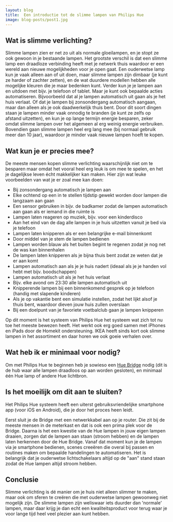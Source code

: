 ```yaml
---
layout: blog
title:  Een introductie tot de slimme lampen van Philips Hue
image: blog-posts/post1.jpg
---
```

## Wat is slimme verlichting?

Slimme lampen zien er net zo uit als normale gloeilampen, en je stopt ze ook gewoon in je bestaande lampen. Het grootste verschil is dat een slimme lamp een draadloze verbinding heeft met je netwerk thuis waardoor er een wereld aan nieuwe mogelijkheden voor je open gaat. Een ouderwetse lamp kun je vaak alleen aan of uit doen, maar slimme lampen zijn dimbaar (je kunt ze harder of zachter zetten), en de wat duurdere modellen hebben alle mogelijke kleuren die je maar bedenken kunt. Verder kun je je lampen aan en uitdoen met bijv. je telefoon of tablet. Maar je kunt ook bepaalde acties automatiseren. Bijvoorbeeld dat al je lampen automatisch uit gaan als je het huis verlaat. Of dat je lampen bij zonsondergang automatisch aangaan, maar dan alleen als je ook daadwerkelijk thuis bent. Door dit soort dingen staan je lampen minder vaak onnodig te branden (je kunt ze zelfs op afstand uitzetten), en kun je op lange termijn energie besparen, zeker omdat slimme lampen over het algemeen al erg weinig energie verbruiken. Bovendien gaan slimme lampen heel erg lang mee (bij normaal gebruik meer dan 10 jaar), waardoor je minder vaak nieuwe lampen hoeft te kopen.

## Wat kun je er precies mee?

De meeste mensen kopen slimme verlichting waarschijnlijk niet om te besparen maar omdat het vooral heel erg leuk is om mee te spelen, en het je dagelijkse leven écht makkelijker kan maken. Hier zijn wat leuke voorbeelden van wat je er zoal mee kan doen:

<ul class="c-list --basic">
  <li>Bij zonsondergang automatisch je lampen aan</li>
  <li>Elke ochtend op een in te stellen tijdstip gewekt worden door lampen die langzaam aan gaan</li>
  <li>Een sensor gebruiken in bijv. de badkamer zodat de lampen automatisch aan gaan als er iemand in die ruimte is</li>
  <li>Lampen laten reageren op muziek, bijv. voor een kinderdisco</li>
  <li>Aan het eind van de dag alle lampen in je huis uitzetten vanuit je bed via je telefoon</li>
  <li>Lampen laten knipperen als er een belangrijke e-mail binnenkomt</li>
  <li>Door middel van je stem de lampen bedienen</li>
  <li>Lampen worden blauw als het buiten begint te regenen zodat je nog net de was kan binnenhalen</li>
  <li>De lampen laten knipperen als je bijna thuis bent zodat ze weten dat je er aan komt</li>
  <li>Lampen automatisch aan als je je huis nadert (ideaal als je je handen vol hebt met bijv. boodschappen)</li>
  <li>Lampen automatisch uit als je het huis verlaat</li>
  <li>Bijv. elke avond om 23:30 alle lampen automatisch uit</li>
  <li>Knipperende lampen bij een binnenkomend gesprek op je telefoon (handig met slapende kinderen)</li>
  <li>Als je op vakantie bent een simulatie instellen, zodat het lijkt alsof je thuis bent, waardoor dieven jouw huis zullen overslaan</li>
  <li>Bij een doelpunt van je favoriete voetbalclub gaan je lampen knipperen</li>
</ul>

Op dit moment is het systeem van Philips Hue het systeem wat zich tot nu toe het meeste bewezen heeft. Het werkt ook erg goed samen met iPhones en iPads door de Homekit ondersteuning. IKEA heeft sinds kort ook slimme lampen in het assortiment en daar horen we ook goeie verhalen over.


## Wat heb ik er minimaal voor nodig?

Om met Philips Hue te beginnen heb je sowieso een <a href="https://www.amazon.de/gp/product/B016151IPI/ref=as_li_qf_sp_asin_il_tl?ie=UTF8&tag=meerstadnet-21&camp=1638&creative=6742&linkCode=as2&creativeASIN=B016151IPI&linkId=71cacaa2ac4ced6f37a882f9631b6670&language=nl_NL" rel="nofollow" target="_blank">Hue Bridge</a> nodig (dit is de hub waar alle lampen draadloos op aan worden gesloten), en minimaal één Hue lamp of andere Hue lichtbron.

## Is het moeilijk om dit aan te sluiten?

Het Philips Hue systeem heeft een uiterst gebruiksvriendelijke smartphone app (voor iOS en Android), die je door het proces heen leidt.

Eerst sluit je de Bridge met een netwerkkabel aan op je router. Die zit bij de meeste mensen in de meterkast en dat is ook een prima plek voor de Bridge. Daarna is het een kwestie van de Hue lampen in jouw eigen lampen draaien, zorgen dat de lampen aan staan (stroom hebben) en de lampen laten herkennen door de Hue Bridge. Vanaf dat moment kun je de lampen via je smartphone bedienen, scenes creeëren die overal bij passen en routines maken om bepaalde handelingen te automatiseren. Het is belangrijk dat je ouderwetse lichtschakelaars altijd op de "aan" stand staan zodat de Hue lampen altijd stroom hebben.

## Conclusie

Slimme verlichting is dé manier om je huis niet alleen slimmer te maken, maar ook om sferen te creëren die met ouderwetse lampen gewoonweg niet mogelijk zijn. De slimme lampen zijn weliswaar iets duurder dan 'normale' lampen, maar daar krijg je dan echt een kwaliteitsproduct voor terug waar je voor lange tijd heel veel plezier aan kunt hebben.
